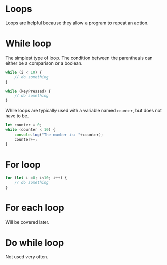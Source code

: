 # Loops
Loops are helpful because they allow a program to repeat an action.
# While loop
The simplest type of loop. The condition between the parenthesis can either be a comparison or a boolean.

```js
while (i < 10) {
	// do something
}
```

```js
while (keyPressed) {
	// do something
}
```

While loops are typically used with a variable named `counter`, but does not have to be.

```js
let counter = 0;
while (counter < 10) {
	console.log("The number is: "+counter);
	counter++;
}
```
# For loop

```js
for (let i =0; i<10; i++) {
	// do something
}
```

# For each loop
Will be covered later.
# Do while loop
Not used very often.

